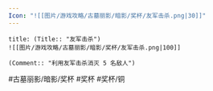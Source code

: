 ```yaml
---
Icon: "![[图片/游戏攻略/古墓丽影/暗影/奖杯/友军击杀.png|30]]"
---
```

```ad-common-bronze-trophy
title: (Title:: "友军击杀")
![[图片/游戏攻略/古墓丽影/暗影/奖杯/友军击杀.png|100]]

(Comment:: "利用友军击杀消灭 5 名敌人")
```

#古墓丽影/暗影/奖杯 #奖杯 #奖杯/铜
